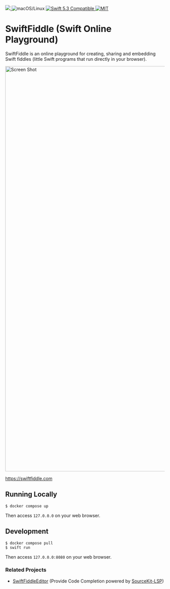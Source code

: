 <p>
<a href="https://github.com/kishikawakatsumi/swift-playground/actions">
<img src="https://github.com/kishikawakatsumi/swift-playground/workflows/CI/badge.svg">
</a>
<img src="https://img.shields.io/badge/os-macOS/Linux-green.svg?style=flat" alt="macOS/Linux">
<a href="http://swift.org">
<img src="https://img.shields.io/badge/swift-5.3-orange.svg?style=flat" alt="Swift 5.3 Compatible">
</a>
<a href="https://github.com/kishikawakatsumi/swift-playground/blob/master/LICENSE">
<img src="https://img.shields.io/badge/license-MIT-yellow.svg?style=flat" alt="MIT">
</a>
</p>

# SwiftFiddle (Swift Online Playground)

SwiftFiddle is an online playground for creating, sharing and embedding Swift fiddles (little Swift programs that run directly in your browser).

<a href="https://swiftfiddle.com"><img width="1280" alt="Screen Shot" src="https://user-images.githubusercontent.com/40610/114289126-6dae6780-9ab0-11eb-877d-ac29614dc053.png"></a>

https://swiftfiddle.com

## Running Locally

```shell
$ docker compose up
```

Then access `127.0.0.0` on your web browser.

## Development

```shell
$ docker compose pull
$ swift run
```

Then access `127.0.0.0:8080` on your web browser.

### Related Projects

- [SwiftFiddleEditor](https://github.com/kishikawakatsumi/SwiftFiddleEditor) (Provide Code Completion powered by [SourceKit-LSP](https://github.com/apple/sourcekit-lsp))
